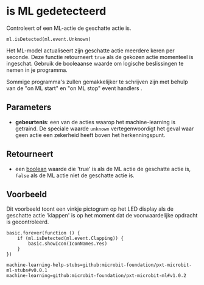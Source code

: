 # is ML gedetecteerd

Controleert of een ML-actie de geschatte actie is.

```sig
ml.isDetected(ml.event.Unknown)
```

Het ML-model actualiseert zijn geschatte actie meerdere keren per seconde. Deze functie retourneert `true` als de gekozen actie momenteel is ingeschat. Gebruik de booleaanse waarde om logische beslissingen te nemen in je programma.

Sommige programma's zullen gemakkelijker te schrijven zijn met behulp van de "on ML start" en "on ML stop" event handlers .

## Parameters

- **gebeurtenis**: een van de acties waarop het machine-learning is getraind. De speciale waarde `unknown` vertegenwoordigt het geval waar geen actie een zekerheid heeft boven het herkenningspunt.

## Retourneert

- een [boolean](/types/boolean) waarde die 'true' is als de ML actie de geschatte actie is, `false` als de ML actie niet de geschatte actie is.

## Voorbeeld

Dit voorbeeld toont een vinkje pictogram op het LED display als de geschatte actie 'klappen' is op het moment dat de voorwaardelijke opdracht is gecontroleerd.

```blocks
basic.forever(function () {
    if (ml.isDetected(ml.event.Clapping)) {
        basic.showIcon(IconNames.Yes)
    }
})
```

```package
machine-learning-help-stubs=github:microbit-foundation/pxt-microbit-ml-stubs#v0.0.1
machine-learning=github:microbit-foundation/pxt-microbit-ml#v1.0.2
```
